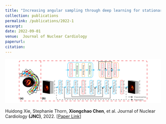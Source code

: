 ```yaml
---
title: "Increasing angular sampling through deep learning for stationary cardiac SPECT image reconstruction"
collection: publications
permalink: /publications/2022-1
excerpt: 
date: 2022-09-01
venue:  Journal of Nuclear Cardiology
paperurl:  
citation: 
---
```

<!-- ![](../figures/2022-JNC-Xie.png)   -->
<p align="center">
  <img width="700" src="../figures/2022-JNC-Xie.png">
</p>

Huidong Xie, Stephanie Thorn, **Xiongchao Chen**, et al. Journal of Nuclear Cardiology **(JNC)**, 2022. [[Paper Link](https://link.springer.com/article/10.1007/s12350-022-02972-z)]

